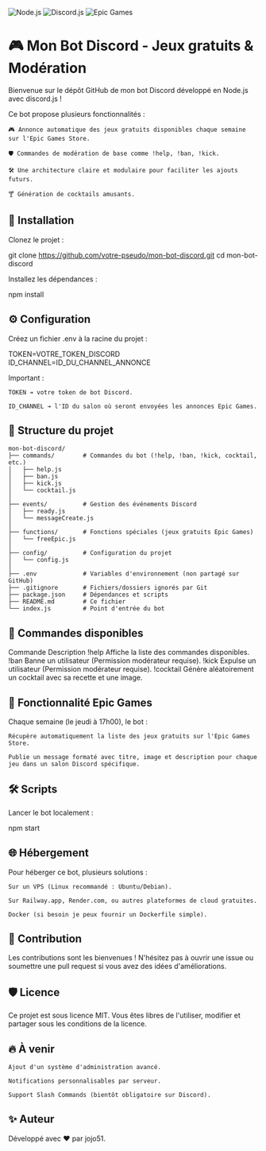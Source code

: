 ![Node.js](https://img.shields.io/badge/Node.js-339933?logo=node.js&logoColor=white)
![Discord.js](https://img.shields.io/badge/Discord.js-5865F2?logo=discord&logoColor=white)
![Epic Games](https://img.shields.io/badge/Epic%20Games-Free%20Games-black?logo=epicgames&logoColor=white)

# 🎮 Mon Bot Discord - Jeux gratuits & Modération

Bienvenue sur le dépôt GitHub de mon bot Discord développé en Node.js avec discord.js !

Ce bot propose plusieurs fonctionnalités :

    🎮 Annonce automatique des jeux gratuits disponibles chaque semaine sur l'Epic Games Store.

    🛡️ Commandes de modération de base comme !help, !ban, !kick.

    🛠️ Une architecture claire et modulaire pour faciliter les ajouts futurs.

    🍸 Génération de cocktails amusants.

  </rm>

## 🚀 Installation

Clonez le projet :

git clone https://github.com/votre-pseudo/mon-bot-discord.git
cd mon-bot-discord

Installez les dépendances :

npm install

</rm>

## ⚙️ Configuration

Créez un fichier .env à la racine du projet :

TOKEN=VOTRE_TOKEN_DISCORD
ID_CHANNEL=ID_DU_CHANNEL_ANNONCE

Important :

    TOKEN ➔ votre token de bot Discord.

    ID_CHANNEL ➔ l'ID du salon où seront envoyées les annonces Epic Games.

</rm>

## 📂 Structure du projet

```plaintext
mon-bot-discord/
├── commands/        # Commandes du bot (!help, !ban, !kick, cocktail, etc.)
│   ├── help.js
│   ├── ban.js
│   ├── kick.js
│   └── cocktail.js
│
├── events/          # Gestion des événements Discord
│   ├── ready.js
│   └── messageCreate.js
│
├── functions/       # Fonctions spéciales (jeux gratuits Epic Games)
│   └── freeEpic.js
│
├── config/          # Configuration du projet
│   └── config.js
│
├── .env             # Variables d'environnement (non partagé sur GitHub)
├── .gitignore       # Fichiers/dossiers ignorés par Git
├── package.json     # Dépendances et scripts
├── README.md        # Ce fichier
└── index.js         # Point d'entrée du bot

```

</rm>

## 📜 Commandes disponibles
Commande	Description
!help	Affiche la liste des commandes disponibles.
!ban	Banne un utilisateur (Permission modérateur requise).
!kick	Expulse un utilisateur (Permission modérateur requise).
!cocktail	Génère aléatoirement un cocktail avec sa recette et une image.

</rm>

## 📅 Fonctionnalité Epic Games

Chaque semaine (le jeudi à 17h00), le bot :

    Récupère automatiquement la liste des jeux gratuits sur l'Epic Games Store.

    Publie un message formaté avec titre, image et description pour chaque jeu dans un salon Discord spécifique.

</rm>    

## 🛠️ Scripts

Lancer le bot localement :

npm start

</rm>

## 🌐 Hébergement

Pour héberger ce bot, plusieurs solutions :

    Sur un VPS (Linux recommandé : Ubuntu/Debian).

    Sur Railway.app, Render.com, ou autres plateformes de cloud gratuites.

    Docker (si besoin je peux fournir un Dockerfile simple).

## 🤝 Contribution

Les contributions sont les bienvenues !
N'hésitez pas à ouvrir une issue ou soumettre une pull request si vous avez des idées d'améliorations.

</rm>

## 🛡️ Licence

Ce projet est sous licence MIT.
Vous êtes libres de l'utiliser, modifier et partager sous les conditions de la licence.

</rm>

## 🔥 À venir

    Ajout d'un système d'administration avancé.

    Notifications personnalisables par serveur.

    Support Slash Commands (bientôt obligatoire sur Discord).

</rm>    

## ✨ Auteur

Développé avec ❤️ par jojo51.